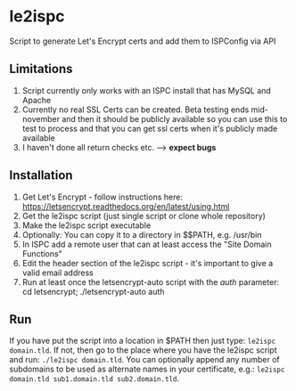 # le2ispc
Script to generate Let's Encrypt certs and add them to ISPConfig via API

## Limitations

1. Script currently only works with an ISPC install that has MySQL and Apache
2. Currently no real SSL Certs can be created. Beta testing ends mid-november and then it should be publicly available
   so you can use this to test to process and that you can get ssl certs when it's publicly made available
3. I haven't done all return checks etc. --> **expect bugs**

## Installation

1. Get Let's Encrypt - follow instructions here: https://letsencrypt.readthedocs.org/en/latest/using.html
2. Get the le2ispc script (just single script or clone whole repository)
3. Make the le2ispc script executable
4. Optionally: You can copy it to a directory in $$PATH, e.g. /usr/bin
5. In ISPC add a remote user that can at least access the "Site Domain Functions"
6. Edit the header section of the le2ispc script - it's important to give a valid email address
7. Run at least once the letsencrypt-auto script with the *auth* parameter: cd letsencrypt; ./letsencrypt-auto auth

## Run

If you have put the script into a location in $PATH then just type:  ```le2ispc domain.tld```.
If not, then go to the place where you have the le2ispc script and run: ```./le2ispc domain.tld```.
You can optionally append any number of subdomains to be used as alternate names in your certificate, e.g.: ```le2ispc domain.tld sub1.domain.tld sub2.domain.tld```.
